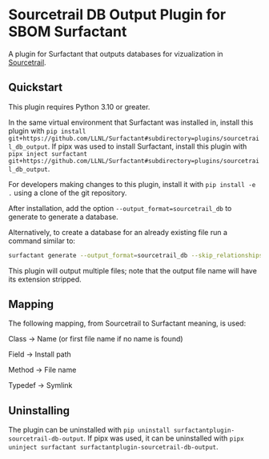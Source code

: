 # Sourcetrail DB Output Plugin for SBOM Surfactant

A plugin for Surfactant that outputs databases for vizualization in [Sourcetrail](https://github.com/CoatiSoftware/Sourcetrail/tree/master).


## Quickstart
This plugin requires Python 3.10 or greater.

In the same virtual environment that Surfactant was installed in, install this plugin with `pip install git+https://github.com/LLNL/Surfactant#subdirectory=plugins/sourcetrail_db_output`. If pipx was used to install Surfactant, install this plugin with `pipx inject surfactant git+https://github.com/LLNL/Surfactant#subdirectory=plugins/sourcetrail_db_output`.

For developers making changes to this plugin, install it with `pip install -e .` using a clone of the git repository.

After installation, add the option `--output_format=sourcetrail_db` to generate to generate a database.

Alternatively, to create a database for an already existing file run a command similar to:
```bash
surfactant generate --output_format=sourcetrail_db --skip_relationships --skip_gather IN_CONFIG OUT_FILE SBOM_IN
```

This plugin will output multiple files; note that the output file name will have its extension stripped.

## Mapping

The following mapping, from Sourcetrail to Surfactant meaning, is used:

Class -> Name (or first file name if no name is found)

Field -> Install path

Method -> File name

Typedef -> Symlink

## Uninstalling
The plugin can be uninstalled with `pip uninstall surfactantplugin-sourcetrail-db-output`. If pipx was used, it can be uninstalled with `pipx uninject surfactant surfactantplugin-sourcetrail-db-output`.
